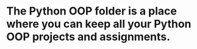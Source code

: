 # The Python OOP folder is a place where you can keep all your Python OOP projects and assignments.
